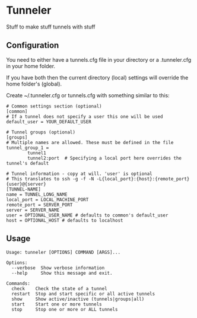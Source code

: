 Tunneler
=======

Stuff to make stuff tunnels with stuff

Configuration
-------------

You need to either have a tunnels.cfg file in your directory or a .tunneler.cfg in your home folder.

If you have both then the current directory (local) settings will override the home folder's (global).

Create ~/.tunneler.cfg or tunnels.cfg with something similar to this:

	# Common settings section (optional)
	[common]
	# If a tunnel does not specify a user this one will be used
	default_user = YOUR_DEFAULT_USER

	# Tunnel groups (optional)
	[groups]
	# Multiple names are allowed. These must be defined in the file
	tunnel_group_1 =
			tunnel1
			tunnel2:port  # Specifying a local port here overrides the tunnel's default

	# Tunnel information - copy at will. 'user' is optional
	# This translates to ssh -g -f -N -L{local_port}:{host}:{remote_port} {user}@{server}
	[TUNNEL-NAME]
	name = TUNNEL_LONG_NAME
	local_port = LOCAL_MACHINE_PORT
	remote_port = SERVER_PORT
	server = SERVER_NAME
	user = OPTIONAL_USER_NAME # defaults to common's default_user
	host = OPTIONAL_HOST # defaults to localhost


Usage
-----

	Usage: tunneler [OPTIONS] COMMAND [ARGS]...

	Options:
	  --verbose  Show verbose information
	  --help     Show this message and exit.

	Commands:
	  check    Check the state of a tunnel
	  restart  Stop and start specific or all active tunnels
	  show     Show active/inactive (tunnels|groups|all)
	  start    Start one or more tunnels
	  stop     Stop one or more or ALL tunnels
